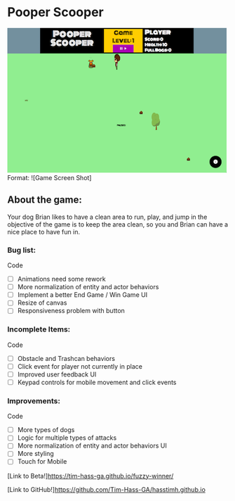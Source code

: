 # Pooper Scooper

![Game Screen Shot](/images/Game_Screen_Shot.png)
Format: ![Game Screen Shot]

## About the game:
Your dog Brian likes to have a clean area to run, play, and jump in
the objective of the game is to keep the area clean, so you and
Brian can have a nice place to have fun in.

### Bug list:
Code
- [ ] Animations need some rework
- [ ] More normalization of entity and actor behaviors
- [ ] Implement a better End Game / Win Game
UI
- [ ] Resize of canvas
- [ ] Responsiveness problem with button

### Incomplete Items:
Code
- [ ] Obstacle and Trashcan behaviors
- [ ] Click event for player not currently in place
- [ ] Improved user feedback
UI
- [ ] Keypad controls for mobile movement and click events

### Improvements:
Code
- [ ] More types of dogs
- [ ] Logic for multiple types of attacks
- [ ] More normalization of entity and actor behaviors
UI
- [ ] More styling  
- [ ] Touch for Mobile

[Link to Beta!]https://tim-hass-ga.github.io/fuzzy-winner/

[Link to GitHub!]https://github.com/Tim-Hass-GA/hasstimh.github.io

